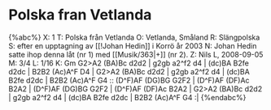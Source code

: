 # Polska fran Vetlanda

{%abc%}
X: 1
T: Polska från Vetlanda
O: Vetlanda, Småland
R: Slängpolska
S: efter en upptagning av [[!Johan Hedin]] i Korrö år 2003
N: Johan Hedin satte ihop denna låt (nr 1) med [[Musik/363|+]] (nr 2).
Z: Nils L, 2008-09-05
M: 3/4
L: 1/16
K: Gm
G2>A2 (BA)Bc d2d2 | g2gb a2^f2 d4 | (dc)BA B2fe d2dc | B2B2 (Ac)A^F D4 |
G2>A2 (BA)Bc d2d2 | g2gb a2^f2 d4 | (dc)BA B2fe d2dc | B2B2 (Ac)A^F G4 ::
(D^F)AF (DG)BG G2F2 | (D^F)AF (DF)Ac B2A2 | (D^F)AF (DG)BG G2F2 | (D^F)AF (DF)Ac B2A2 |
G2>A2 (BA)Bc d2d2 | g2gb a2^f2 d4 | (dc)BA B2fe d2dc | B2B2 (Ac)A^F G4 :|
{%endabc%}

